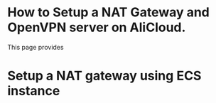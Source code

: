 # How to Setup a NAT Gateway and OpenVPN server on AliCloud.

This page provides 

<h1>Setup a NAT gateway using ECS instance</h1>


